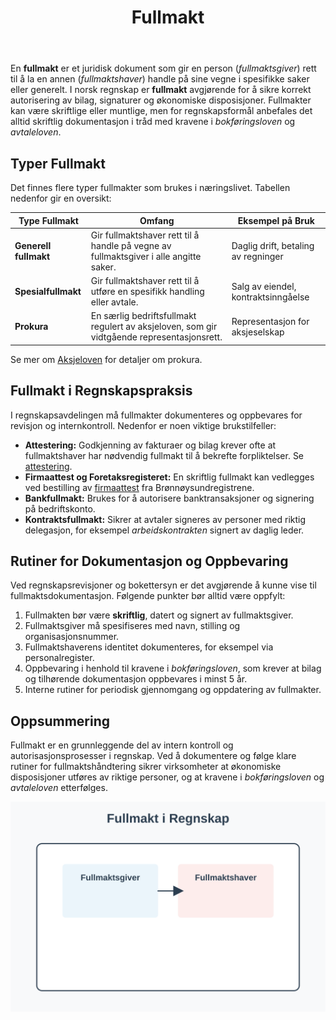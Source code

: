 ﻿---
title: "Fullmakt"
seoTitle: "Fullmakt"
meta_description: 'En **fullmakt** er et juridisk dokument som gir en person (*fullmaktsgiver*) rett til å la en annen (*fullmaktshaver*) handle på sine vegne i spesifikke saker...'
slug: fullmakt
type: blog
layout: pages/single
---

En **fullmakt** er et juridisk dokument som gir en person (*fullmaktsgiver*) rett til å la en annen (*fullmaktshaver*) handle på sine vegne i spesifikke saker eller generelt. I norsk regnskap er **fullmakt** avgjørende for å sikre korrekt autorisering av bilag, signaturer og økonomiske disposisjoner. Fullmakter kan være skriftlige eller muntlige, men for regnskapsformål anbefales det alltid skriftlig dokumentasjon i tråd med kravene i _bokføringsloven_ og _avtaleloven_.

## Typer Fullmakt

Det finnes flere typer fullmakter som brukes i næringslivet. Tabellen nedenfor gir en oversikt:

| Type Fullmakt        | Omfang                                      | Eksempel på Bruk                       |
|----------------------|---------------------------------------------|----------------------------------------|
| **Generell fullmakt**| Gir fullmaktshaver rett til å handle på vegne av fullmaktsgiver i alle angitte saker. | Daglig drift, betaling av regninger    |
| **Spesialfullmakt**  | Gir fullmaktshaver rett til å utføre en spesifikk handling eller avtale.            | Salg av eiendel, kontraktsinngåelse    |
| **Prokura**          | En særlig bedriftsfullmakt regulert av aksjeloven, som gir vidtgående representasjonsrett. | Representasjon for aksjeselskap        |

Se mer om [Aksjeloven](/blogs/regnskap/hva-er-aksjeloven "Hva er Aksjeloven? Regler for Aksjeselskaper i Norge") for detaljer om prokura.

## Fullmakt i Regnskapspraksis

I regnskapsavdelingen må fullmakter dokumenteres og oppbevares for revisjon og internkontroll. Nedenfor er noen viktige brukstilfeller:

* **Attestering:** Godkjenning av fakturaer og bilag krever ofte at fullmaktshaver har nødvendig fullmakt til å bekrefte forpliktelser. Se [attestering](/blogs/regnskap/hva-er-attestering "Hva er Attestering? En Komplett Guide til Bilagsbehandling og Godkjenning").
* **Firmaattest og Foretaksregisteret:** En skriftlig fullmakt kan vedlegges ved bestilling av [firmaattest](/blogs/regnskap/firmaattest "Firmaattest “ Hva er en firmaattest? En Komplett Guide") fra Brønnøysundregistrene.
* **Bankfullmakt:** Brukes for å autorisere banktransaksjoner og signering på bedriftskonto.
* **Kontraktsfullmakt:** Sikrer at avtaler signeres av personer med riktig delegasjon, for eksempel _arbeidskontrakten_ signert av daglig leder.

## Rutiner for Dokumentasjon og Oppbevaring

Ved regnskapsrevisjoner og bokettersyn er det avgjørende å kunne vise til fullmaktsdokumentasjon. Følgende punkter bør alltid være oppfylt:

1. Fullmakten bør være **skriftlig**, datert og signert av fullmaktsgiver.
2. Fullmaktsgiver må spesifiseres med navn, stilling og organisasjonsnummer.
3. Fullmaktshaverens identitet dokumenteres, for eksempel via personalregister.
4. Oppbevaring i henhold til kravene i _bokføringsloven_, som krever at bilag og tilhørende dokumentasjon oppbevares i minst 5 år.
5. Interne rutiner for periodisk gjennomgang og oppdatering av fullmakter.

## Oppsummering

Fullmakt er en grunnleggende del av intern kontroll og autorisasjonsprosesser i regnskap. Ved å dokumentere og følge klare rutiner for fullmaktshåndtering sikrer virksomheter at økonomiske disposisjoner utføres av riktige personer, og at kravene i _bokføringsloven_ og _avtaleloven_ etterfølges.

![Fullmakt i Regnskap](fullmakt-image.svg)











